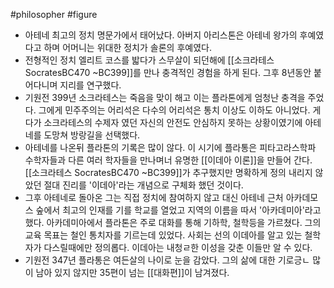 #philosopher #figure
- 아테네 최고의 정치 명문가에서 태어났다. 아버지 아리스톤은 아테네 왕가의 후예였다고 하며 어머니는 위대한 정치가 솔론의 후예였다. 
- 전형적인 정치 엘리트 코스를 밟다가 스무살이 되던해에 [[소크라테스 SocratesBC470 ~BC399]]를 만나 충격적인 경험을 하게 된다. 그후 8년동안 붙어다니며 지리를 연구했다.
- 기원전 399년 소크라테스는 죽음을 맞이 해고 이는 플라톤에게 엄청난 충격을 주었다. 그에게 민주주의는 어리석은 다수의 어리석은 통치 이상도 이하도 아니었다. 게다가 소크라테스의 수제자 였던 자신의 안전도 안심하지 못하는 상황이였기에 아테네를 도망쳐 방랑길을 선택했다.
- 아테네를 나온뒤 플라톤의 기록은 많이 않다. 이 시기에 플라통은 피타고라스학파 수학자들과 다른 여러 학자들을 만나며너 유명한 [[이데아 이론]]을 만들어 간다. [[소크라테스 SocratesBC470 ~BC399]]가 추구했지만 명확하게 정의 내리지 않았던 절대 진리를 '이데아'라는 개념으로 구체화 했던 것이다.
- 그후 아테네로 돌아온 그는 직접 정치에 참여하지 않고 대신 아테네 근처 아카데모스 숲에서 최고의 인재를 기를 학교를 열었고 지역의 이름을 따서 '아카데미아'라고 했다. 아카데미아에서 플라톤은 주로 대화를 통해 기하학, 철학등을 가르쳤다. 그의 교육 목표는 철인 통치자를 기르는데 있었다. 사회는 선의 이데아를 알고 있는 철학자가 다스릴때에만 정의롭다. 이데아는 내청ㄹ한 이성을 갖춘 이들만 알 수 있다. 
- 기원전 347년 플라통은 여든살의 나이로 눈을 감았다. 그의 삶에 대한 기로긍ㄴ 많이 남아 있지 않지만 35편이 넘는 [[대화편]]이 남겨졌다. 
